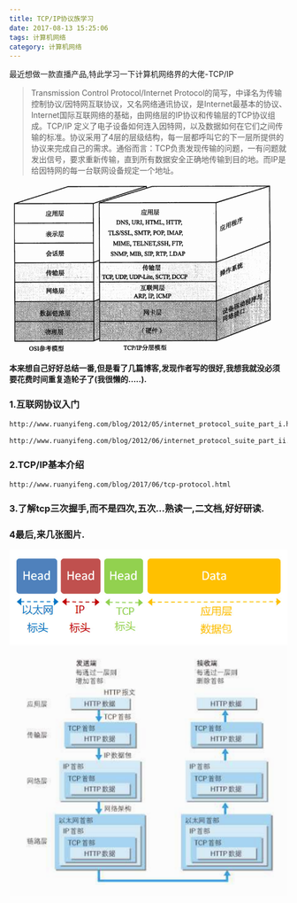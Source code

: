 ```yaml
---
title: TCP/IP协议族学习
date: 2017-08-13 15:25:06
tags: 计算机网络
category: 计算机网络
---
```

最近想做一款直播产品,特此学习一下计算机网络界的大佬-TCP/IP
> Transmission Control Protocol/Internet Protocol的简写，中译名为传输控制协议/因特网互联协议，又名网络通讯协议，是Internet最基本的协议、Internet国际互联网络的基础，由网络层的IP协议和传输层的TCP协议组成。TCP/IP 定义了电子设备如何连入因特网，以及数据如何在它们之间传输的标准。协议采用了4层的层级结构，每一层都呼叫它的下一层所提供的协议来完成自己的需求。通俗而言：TCP负责发现传输的问题，一有问题就发出信号，要求重新传输，直到所有数据安全正确地传输到目的地。而IP是给因特网的每一台联网设备规定一个地址。

![tcp](/uploads/tcp.jpg)

<b>本来想自己好好总结一番,但是看了几篇博客,发现作者写的很好,我想我就没必须要花费时间重复造轮子了(我很懒的.....).</b>
### 1.互联网协议入门

```
http://www.ruanyifeng.com/blog/2012/05/internet_protocol_suite_part_i.html
```

```
http://www.ruanyifeng.com/blog/2012/06/internet_protocol_suite_part_ii.html
```
### 2.TCP/IP基本介绍
```
http://www.ruanyifeng.com/blog/2017/06/tcp-protocol.html
```
### 3.了解tcp三次握手,而不是四次,五次...熟读一,二文档,好好研读.

### 4最后,来几张图片.
![tcp](/uploads/0814-1.png)
![tcp](/uploads/0814-2.png)


